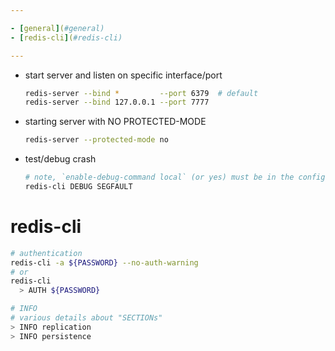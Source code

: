 ```yaml
---

- [general](#general)
- [redis-cli](#redis-cli)

---
```


- start server and listen on specific interface/port
    ```sh
    redis-server --bind *         --port 6379  # default
    redis-server --bind 127.0.0.1 --port 7777
    ```
- starting server with NO PROTECTED-MODE
    ```sh
    redis-server --protected-mode no
    ```
- test/debug crash
  ```sh
  # note, `enable-debug-command local` (or yes) must be in the config
  redis-cli DEBUG SEGFAULT
  ```

# redis-cli

```sh
# authentication
redis-cli -a ${PASSWORD} --no-auth-warning
# or
redis-cli
  > AUTH ${PASSWORD}

# INFO
# various details about "SECTIONs"
> INFO replication
> INFO persistence
```
